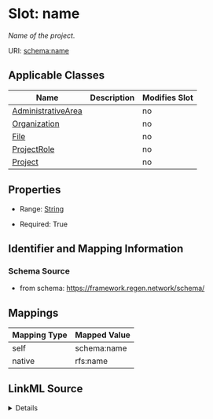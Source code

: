 

# Slot: name


_Name of the project._





URI: [schema:name](http://schema.org/name)



<!-- no inheritance hierarchy -->





## Applicable Classes

| Name | Description | Modifies Slot |
| --- | --- | --- |
| [AdministrativeArea](AdministrativeArea.md) |  |  no  |
| [Organization](Organization.md) |  |  no  |
| [File](File.md) |  |  no  |
| [ProjectRole](ProjectRole.md) |  |  no  |
| [Project](Project.md) |  |  no  |







## Properties

* Range: [String](String.md)

* Required: True





## Identifier and Mapping Information







### Schema Source


* from schema: https://framework.regen.network/schema/




## Mappings

| Mapping Type | Mapped Value |
| ---  | ---  |
| self | schema:name |
| native | rfs:name |




## LinkML Source

<details>
```yaml
name: name
description: Name of the project.
from_schema: https://framework.regen.network/schema/
rank: 1000
slot_uri: schema:name
alias: name
domain_of:
- Project
- ProjectRole
- File
- Organization
- AdministrativeArea
range: string
required: true

```
</details>